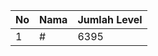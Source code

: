 | No | Nama            | Jumlah Level |
|----|-----------------|--------------|
| 1  | #    |    6395        |
